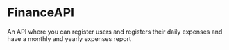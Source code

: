 # FinanceAPI
 An API where you can register users and registers their daily expenses and have a monthly and yearly expenses report
